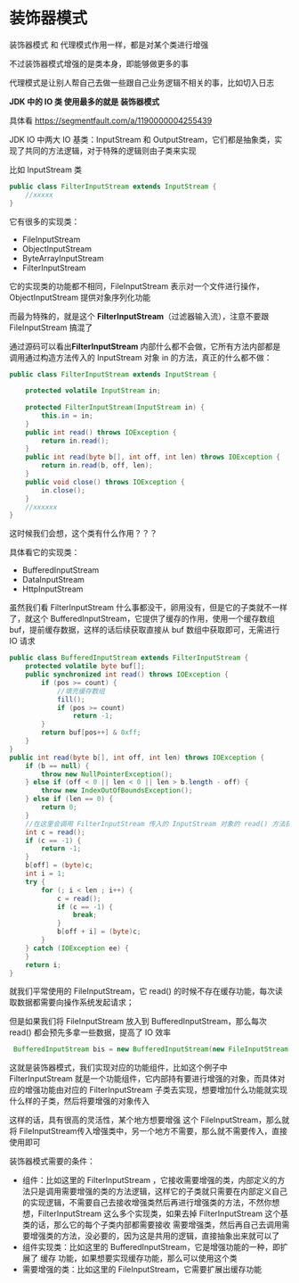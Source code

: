 # 装饰器模式



装饰器模式 和 代理模式作用一样，都是对某个类进行增强

不过装饰器模式增强的是类本身，即能够做更多的事

代理模式是让别人帮自己去做一些跟自己业务逻辑不相关的事，比如切入日志



**JDK 中的 IO 类 使用最多的就是 装饰器模式**

具体看  https://segmentfault.com/a/1190000004255439 





JDK IO 中两大 IO 基类：InputStream  和 OutputStream，它们都是抽象类，实现了共同的方法逻辑，对于特殊的逻辑则由子类来实现

比如 InputStream 类

```java
public class FilterInputStream extends InputStream {
    //xxxxx
}
```

它有很多的实现类：

- FileInputStream
- ObjectInputStream
- ByteArrayInputStream
- FilterInputStream

它的实现类的功能都不相同，FileInputStream 表示对一个文件进行操作，ObjectInputStream 提供对象序列化功能

而最为特殊的，就是这个 **FilterInputStream**（过滤器输入流），注意不要跟 FileInputStream 搞混了



通过源码可以看出**FilterInputStream** 内部什么都不会做，它所有方法内部都是 调用通过构造方法传入的 InputStream 对象 in 的方法，真正的什么都不做：

```java
public class FilterInputStream extends InputStream {
  
    protected volatile InputStream in;
    
    protected FilterInputStream(InputStream in) {
        this.in = in;
    }
    public int read() throws IOException {
        return in.read();
    }
    public int read(byte b[], int off, int len) throws IOException {
        return in.read(b, off, len);
    }
    public void close() throws IOException {
        in.close();
    }
    //xxxxxx
}

```



这时候我们会想，这个类有什么作用？？？

具体看它的实现类：

- BufferedInputStream
- DataInputStream
- HttpInputStream

虽然我们看 FilterInputStream 什么事都没干，卵用没有，但是它的子类就不一样了，就这个 BufferedInputStream，它提供了缓存的作用，使用一个缓存数组 buf，提前缓存数据，这样的话后续获取直接从 buf 数组中获取即可，无需进行 IO 请求

```java
public class BufferedInputStream extends FilterInputStream {
    protected volatile byte buf[];
    public synchronized int read() throws IOException {
        if (pos >= count) {
            //填充缓存数组
            fill();
            if (pos >= count)
                return -1;
        }
        return buf[pos++] & 0xff;
    }
}
public int read(byte b[], int off, int len) throws IOException {
    if (b == null) {
        throw new NullPointerException();
    } else if (off < 0 || len < 0 || len > b.length - off) {
        throw new IndexOutOfBoundsException();
    } else if (len == 0) {
        return 0;
    }
    //在这里会调用 FilterInputStream 传入的 InputStream 对象的 read() 方法获取数据，然后填充到 buf 数组中
    int c = read();
    if (c == -1) {
        return -1;
    }
    b[off] = (byte)c;
    int i = 1;
    try {
        for (; i < len ; i++) {
            c = read();
            if (c == -1) {
                break;
            }
            b[off + i] = (byte)c;
        }
    } catch (IOException ee) {
    }
    return i;
}
```

就我们平常使用的 FileInputStream，它 read() 的时候不存在缓存功能，每次读取数据都需要向操作系统发起请求；

但是如果我们将 FileInputStream 放入到 BufferedInputStream，那么每次 read() 都会预先多拿一些数据，提高了 IO 效率

```java
 BufferedInputStream bis = new BufferedInputStream(new FileInputStream(new File("1.txt")));
```



这就是装饰器模式，我们实现对应的功能组件，比如这个例子中 FilterInputStream 就是一个功能组件，它内部持有要进行增强的对象，而具体对应的增强功能由对应的 FilterInputStream 子类去实现，想要增加什么功能就实现什么样的子类，然后将要增强的对象传入

这样的话，具有很高的灵活性，某个地方想要增强 这个 FileInputStream，那么就将 FileInputStream传入增强类中，另一个地方不需要，那么就不需要传入，直接使用即可



装饰器模式需要的条件：

- 组件：比如这里的 FilterInputStream ，它接收需要增强的类，内部定义的方法只是调用需要增强的类的方法逻辑，这样它的子类就只需要在内部定义自己的实现逻辑，不需要自己去接收增强类然后再进行增强类的方法，不然你想想，FilterInputStream 这么多个实现类，如果去掉 FilterInputStream 这个基类的话，那么它的每个子类内部都需要接收 需要增强类，然后再自己去调用需要增强类的方法，没必要的，因为这是共用的逻辑，直接抽象出来就可以了
- 组件实现类：比如这里的 BufferedInputStream，它是增强功能的一种，即扩展了 缓存 功能，如果想要实现缓存功能，那么可以使用这个类
- 需要增强的类：比如这里的 FileInputStream，它需要扩展出缓存功能